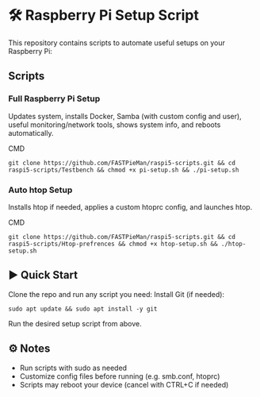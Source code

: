 # 🛠 Raspberry Pi Setup Script
This repository contains scripts to automate useful setups on your Raspberry Pi:

## Scripts
### Full Raspberry Pi Setup
Updates system, installs Docker, Samba (with custom config and user), useful monitoring/network tools, shows system info, and reboots automatically.

CMD
```
git clone https://github.com/FASTPieMan/raspi5-scripts.git && cd raspi5-scripts/Testbench && chmod +x pi-setup.sh && ./pi-setup.sh
```

### Auto htop Setup
Installs htop if needed, applies a custom htoprc config, and launches htop.

CMD
```
git clone https://github.com/FASTPieMan/raspi5-scripts.git && cd raspi5-scripts/Htop-prefrences && chmod +x htop-setup.sh && ./htop-setup.sh
```

## ▶️ Quick Start
Clone the repo and run any script you need:
Install Git (if needed):
```
sudo apt update && sudo apt install -y git
```
Run the desired setup script from above.

## ⚙️ Notes
- Run scripts with sudo as needed
- Customize config files before running (e.g. smb.conf, htoprc)
- Scripts may reboot your device (cancel with CTRL+C if needed)

